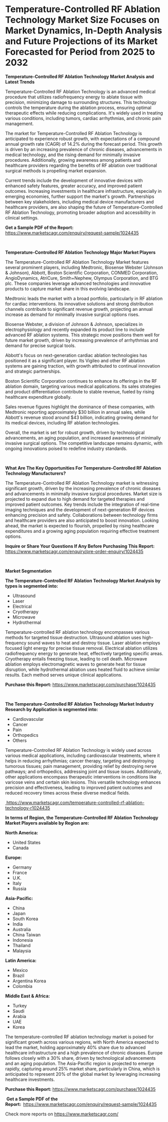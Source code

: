 <p><h1>Temperature-Controlled RF Ablation Technology Market Size Focuses on Market Dynamics, In-Depth Analysis and Future Projections of its Market Forecasted for Period from 2025 to 2032</h1></p><p><strong>Temperature-Controlled RF Ablation Technology Market Analysis and Latest Trends</strong></p>
<p><p>Temperature-Controlled RF Ablation Technology is an advanced medical procedure that utilizes radiofrequency energy to ablate tissue with precision, minimizing damage to surrounding structures. This technology controls the temperature during the ablation process, ensuring optimal therapeutic effects while reducing complications. It's widely used in treating various conditions, including tumors, cardiac arrhythmias, and chronic pain management.</p><p>The market for Temperature-Controlled RF Ablation Technology is anticipated to experience robust growth, with expectations of a compound annual growth rate (CAGR) of 14.2% during the forecast period. This growth is driven by an increasing prevalence of chronic diseases, advancements in medical technology, and the rising demand for minimally invasive procedures. Additionally, growing awareness among patients and healthcare providers regarding the benefits of RF ablation over traditional surgical methods is propelling market expansion.</p><p>Current trends include the development of innovative devices with enhanced safety features, greater accuracy, and improved patient outcomes. Increasing investments in healthcare infrastructure, especially in emerging economies, further support the market's growth. Partnerships between key stakeholders, including medical device manufacturers and healthcare providers, are also shaping the future of Temperature-Controlled RF Ablation Technology, promoting broader adoption and accessibility in clinical settings.</p></p>
<p><strong>Get a Sample PDF of the Report:&nbsp;</strong> <a href="https://www.marketscagr.com/enquiry/request-sample/1024435?utm_campaign=2633&utm_medium=2&utm_source=Github&utm_content=ia&utm_term=04032025&utm_id=temperature-controlled-rf-ablation-technology">https://www.marketscagr.com/enquiry/request-sample/1024435</a></p>
<p>&nbsp;</p>
<p><strong>Temperature-Controlled RF Ablation Technology Major Market Players</strong></p>
<p><p>The Temperature-Controlled RF Ablation Technology Market features several prominent players, including Medtronic, Biosense Webster (Johnson & Johnson), Abbott, Boston Scientific Corporation, CONMED Corporation, AngioDynamics, AtriCure, Smith+Nephew, Olympus Corporation, and BTG plc. These companies leverage advanced technologies and innovative products to capture market share in this evolving landscape.</p><p>Medtronic leads the market with a broad portfolio, particularly in RF ablation for cardiac interventions. Its innovative solutions and strong distribution channels contribute to significant revenue growth, projecting an annual increase as demand for minimally invasive surgical options rises.</p><p>Biosense Webster, a division of Johnson & Johnson, specializes in electrophysiology and recently expanded its product line to include advanced RF ablation systems. This strategic move positions them well for future market growth, driven by increasing prevalence of arrhythmias and demand for precise surgical tools.</p><p>Abbott's focus on next-generation cardiac ablation technologies has positioned it as a significant player. Its Vigileo and other RF ablation systems are gaining traction, with growth attributed to continual innovation and strategic partnerships.</p><p>Boston Scientific Corporation continues to enhance its offerings in the RF ablation domain, targeting various medical applications. Its sales strategies and product differentiation contribute to stable revenue, fueled by rising healthcare expenditure globally.</p><p>Sales revenue figures highlight the dominance of these companies, with Medtronic reporting approximately $30 billion in annual sales, while Abbott's revenue stood around $43 billion, indicating growing demand for its medical devices, including RF ablation technologies.</p><p>Overall, the market is set for robust growth, driven by technological advancements, an aging population, and increased awareness of minimally invasive surgical options. The competitive landscape remains dynamic, with ongoing innovations poised to redefine industry standards.</p></p>
<p>&nbsp;</p>
<p><strong>What Are The Key Opportunities For Temperature-Controlled RF Ablation Technology Manufacturers?</strong></p>
<p><p>The Temperature-Controlled RF Ablation Technology market is witnessing significant growth, driven by the increasing prevalence of chronic diseases and advancements in minimally invasive surgical procedures. Market size is projected to expand due to high demand for targeted therapies and improved patient outcomes. Key trends include the integration of real-time imaging techniques and the development of next-generation RF devices enhancing precision and safety. Collaborations between technology firms and healthcare providers are also anticipated to boost innovation. Looking ahead, the market is expected to flourish, propelled by rising healthcare expenditures and a growing aging population requiring effective treatment options.</p></p>
<p><strong>Inquire or Share Your Questions If Any Before Purchasing This Report:</strong> <a href="https://www.marketscagr.com/enquiry/pre-order-enquiry/1024435?utm_campaign=2633&utm_medium=2&utm_source=Github&utm_content=ia&utm_term=04032025&utm_id=temperature-controlled-rf-ablation-technology">https://www.marketscagr.com/enquiry/pre-order-enquiry/1024435</a></p>
<p>&nbsp;</p>
<p><strong>Market Segmentation</strong></p>
<p><strong>The Temperature-Controlled RF Ablation Technology Market Analysis by types is segmented into:</strong></p>
<p><ul><li>Ultrasound</li><li>Laser</li><li>Electrical</li><li>Cryotherapy</li><li>Microwave</li><li>Hydrothermal</li></ul></p>
<p><p>Temperature-controlled RF ablation technology encompasses various methods for targeted tissue destruction. Ultrasound ablation uses high-frequency sound waves to heat and destroy tissue. Laser ablation employs focused light energy for precise tissue removal. Electrical ablation utilizes radiofrequency energy to generate heat, effectively targeting specific areas. Cryotherapy entails freezing tissue, leading to cell death. Microwave ablation employs electromagnetic waves to generate heat for tissue disruption, while hydrothermal ablation uses heated fluid to achieve similar results. Each method serves unique clinical applications.</p></p>
<p><strong>Purchase this Report:&nbsp;</strong><a href="https://www.marketscagr.com/purchase/1024435?utm_campaign=2633&utm_medium=2&utm_source=Github&utm_content=ia&utm_term=04032025&utm_id=temperature-controlled-rf-ablation-technology">https://www.marketscagr.com/purchase/1024435</a></p>
<p>&nbsp;</p>
<p><strong>The Temperature-Controlled RF Ablation Technology Market Industry Research by Application is segmented into:</strong></p>
<p><ul><li>Cardiovascular</li><li>Cancer</li><li>Pain</li><li>Orthopedics</li><li>Others</li></ul></p>
<p><p>Temperature-Controlled RF Ablation Technology is widely used across various medical applications, including cardiovascular treatments, where it helps in reducing arrhythmias; cancer therapy, targeting and destroying tumorous tissues; pain management, providing relief by destroying nerve pathways; and orthopedics, addressing joint and tissue issues. Additionally, other applications encompass therapeutic interventions in conditions like varicose veins and certain skin lesions. This versatile technology enhances precision and effectiveness, leading to improved patient outcomes and reduced recovery times across these diverse medical fields.</p></p>
<p><a href="https://www.marketscagr.com/temperature-controlled-rf-ablation-technology-r1024435?utm_campaign=2633&utm_medium=2&utm_source=Github&utm_content=ia&utm_term=04032025&utm_id=temperature-controlled-rf-ablation-technology">&nbsp;https://www.marketscagr.com/temperature-controlled-rf-ablation-technology-r1024435</a></p>
<p><strong>In terms of Region, the Temperature-Controlled RF Ablation Technology Market Players available by Region are:</strong></p>
<p>
    <p> <strong> North America: </strong>
        <ul>
            <li>United States</li>
            <li>Canada</li>
        </ul>
        </p> 
    <p> <strong> Europe: </strong>
        <ul>
            <li>Germany</li>
            <li>France</li>
            <li>U.K.</li>
            <li>Italy</li>
            <li>Russia</li>
        </ul>
        </p> 
    <p> <strong> Asia-Pacific: </strong>
        <ul>
            <li>China</li>
            <li>Japan</li>
            <li>South Korea</li>
            <li>India</li>
            <li>Australia</li>
            <li>China Taiwan</li>
            <li>Indonesia</li>
            <li>Thailand</li>
            <li>Malaysia</li>
        </ul>
        </p> 
    <p> <strong> Latin America: </strong>
        <ul>
            <li>Mexico</li>
            <li>Brazil</li>
            <li>Argentina Korea</li>
            <li>Colombia</li>
        </ul>
        </p> 
    <p> <strong> Middle East & Africa: </strong>
        <ul>
            <li>Turkey</li>
            <li>Saudi</li>
            <li>Arabia</li>
            <li>UAE</li>
            <li>Korea</li>
        </ul>
    </p>
    </p>
<p><p>The temperature-controlled RF ablation technology market is poised for significant growth across various regions, with North America expected to lead the market, holding approximately 40% share due to advanced healthcare infrastructure and a high prevalence of chronic diseases. Europe follows closely with a 30% share, driven by technological advancements and an aging population. The Asia-Pacific region is projected to emerge rapidly, capturing around 25% market share, particularly in China, which is anticipated to represent 20% of the global market by leveraging increasing healthcare investments.</p></p>
<p><strong>Purchase this Report: </strong><a href="https://www.marketscagr.com/purchase/1024435?utm_campaign=2633&utm_medium=2&utm_source=Github&utm_content=ia&utm_term=04032025&utm_id=temperature-controlled-rf-ablation-technology">https://www.marketscagr.com/purchase/1024435</a></p>
<p>&nbsp;<strong>Get a Sample PDF of the Report:&nbsp;&nbsp;</strong><a href="https://www.marketscagr.com/enquiry/request-sample/1024435?utm_campaign=2633&utm_medium=2&utm_source=Github&utm_content=ia&utm_term=04032025&utm_id=temperature-controlled-rf-ablation-technology">https://www.marketscagr.com/enquiry/request-sample/1024435</a></p>
<p><strong></strong></p>
<p>Check more reports on <a href="https://www.marketscagr.com/?utm_campaign=2633&utm_medium=2&utm_source=Github&utm_content=ia&utm_term=04032025&utm_id=temperature-controlled-rf-ablation-technology">https://www.marketscagr.com/</a></p>